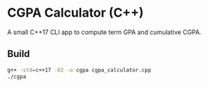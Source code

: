 # CGPA Calculator (C++)

A small C++17 CLI app to compute term GPA and cumulative CGPA.

## Build
```bash
g++ -std=c++17 -O2 -o cgpa cgpa_calculator.cpp
./cgpa
